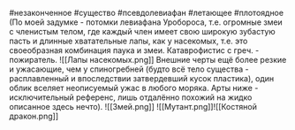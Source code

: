 #незаконченное #существо #псевдолевиафан #летающее #плотоядное
(По моей задумке - потомки левиафана Уробороса, т.е. огромные змеи с членистым телом, где каждый член имеет свою широкую зубастую пасть и длинные хватательные лапы, как у насекомых, т.е. это своеобразная комбинация паука и змеи. Катаврофистис с греч. - пожиратель. 
![[Лапы насекомых.png]]
Внешние черты ещё более резкие и ужасающие, чем у спиногребней (будто всё тело существа - расплавленный и впоследствии затвердевший кусок пластика), один облик вселяет неописуемый ужас в любого моряка. Арты ниже - исключительный референс, лишь отдалённо похожий на жидко описанное здесь нечто).
![[Змей.png]]
![[Мутант.png]]![[Костяной дракон.png]]